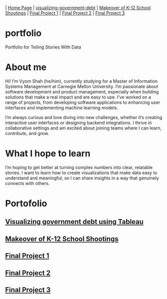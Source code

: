 | [Home Page](https://vyom555.github.io/portfolio/) | [visualizing-government-debt](https://vyom555.github.io/portfolio/dataviz2) | [Makeover of K-12 School Shootings](https://vyom555.github.io/portfolio/MakeoverMonday) | [Final Project 1](https://vyom555.github.io/portfolio/finalProject) | [Final Project 2](https://vyom555.github.io/portfolio/finalProject2) | [Final Project 3](https://vyom555.github.io/portfolio/finalProject3)

# portfolio
Portfolio for Telling Stories With Data 

# About me
Hi! I’m Vyom Shah (he/him), currently studying for a Master of Information Systems Management at Carnegie Mellon University. I’m passionate about software development and product management, especially when building solutions that make a real impact and are easy to use. I’ve worked on a range of projects, from developing software applications to enhancing user interfaces and implementing machine learning models.

I’m always curious and love diving into new challenges, whether it’s creating interactive user interfaces or designing backend integrations. I thrive in collaborative settings and am excited about joining teams where I can learn, contribute, and grow.

# What I hope to learn
I’m hoping to get better at turning complex numbers into clear, relatable stories. I want to learn how to create visualizations that make data easy to understand and meaningful, so I can share insights in a way that genuinely connects with others.

# Portofolio

## [Visualizing government debt using Tableau](https://vyom555.github.io/portfolio/dataviz2)
## [Makeover of K-12 School Shootings](https://vyom555.github.io/portfolio/MakeoverMonday)
## [Final Project 1](https://vyom555.github.io/portfolio/finalProject)
## [Final Project 2](https://vyom555.github.io/portfolio/finalProject2)
## [Final Project 3](https://vyom555.github.io/portfolio/finalProject3)
